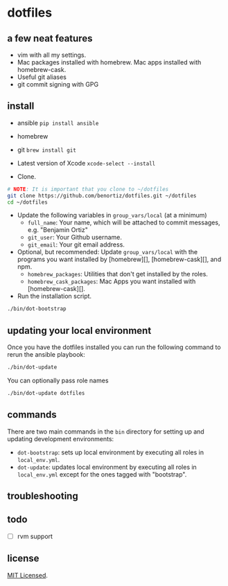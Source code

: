 dotfiles
========

a few neat features
-------------------

- vim with all my settings.
- Mac packages installed with homebrew. Mac apps installed with homebrew-cask.
- Useful git aliases
- git commit signing with GPG

install
-------

- ansible `pip install ansible`
- homebrew
- git `brew install git`
- Latest version of Xcode `xcode-select --install`

- Clone.

```bash
# NOTE: It is important that you clone to ~/dotfiles
git clone https://github.com/benortiz/dotfiles.git ~/dotfiles
cd ~/dotfiles
```

- Update the following variables in `group_vars/local` (at a minimum)
    - `full_name`: Your name, which will be attached to commit messages, e.g.
      "Benjamin Ortiz"
    - `git_user`: Your Github username.
    - `git_email`: Your git email address.
- Optional, but recommended: Update `group_vars/local` with the programs you want installed by [homebrew][], [homebrew-cask][], and npm.
    - `homebrew_packages`:  Utilities that don't get installed by the roles.
    - `homebrew_cask_packages`: Mac Apps you want installed with [homebrew-cask][].
- Run the installation script.

```bash
./bin/dot-bootstrap
```

updating your local environment
-------------------------------

Once you have the dotfiles installed you can run the following command to rerun the ansible playbook:

```bash
./bin/dot-update
```

You can optionally pass role names

```bash
./bin/dot-update dotfiles 
```

commands
--------

There are two main commands in the `bin` directory for setting up and updating development environments:

- `dot-bootstrap`: sets up local environment by executing all roles in `local_env.yml`.
- `dot-update`: updates local environment by executing all roles in `local_env.yml` except for the ones tagged with "bootstrap".

troubleshooting
---------------

todo
----

- [ ] rvm support

license
-------

[MIT Licensed](http://sloria.mit-license.org/).
